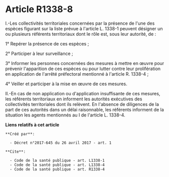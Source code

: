 # Article R1338-8

I.-Les collectivités territoriales concernées par la présence de l'une des espèces figurant sur la liste prévue à l'article
L. 1338-1 peuvent désigner un ou plusieurs référents territoriaux dont le rôle est, sous leur autorité, de :

1° Repérer la présence de ces espèces ;

2° Participer à leur surveillance ;

3° Informer les personnes concernées des mesures à mettre en œuvre pour prévenir l'apparition de ces espèces ou pour lutter
contre leur prolifération en application de l'arrêté préfectoral mentionné à l'article R. 1338-4 ;

4° Veiller et participer à la mise en œuvre de ces mesures.

II.-En cas de non application ou d'application insuffisante de ces mesures, les référents territoriaux en informent les
autorités exécutives des collectivités territoriales dont ils relèvent. En l'absence de diligences de la part de ces
autorités dans un délai raisonnable, les référents informent de la situation les agents mentionnés au I de l'article L.
1338-4.

**Liens relatifs à cet article**

	**Créé par**:

	  - Décret n°2017-645 du 26 avril 2017 - art. 1

	**Cite**:

	  - Code de la santé publique - art. L1338-1
	  - Code de la santé publique - art. L1338-4
	  - Code de la santé publique - art. R1338-4
